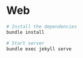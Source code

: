 # Web

```sh
# Install the dependencies
bundle install

# Start server
bundle exec jekyll serve
```
